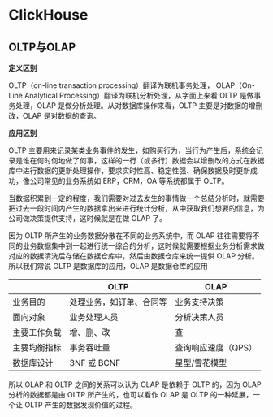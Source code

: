 # ClickHouse



## OLTP与OLAP

**定义区别**

OLTP（on-line transaction processing）翻译为联机事务处理， OLAP（On-Line Analytical Processing）翻译为联机分析处理，从字面上来看 OLTP 是做事务处理，OLAP 是做分析处理。从对数据库操作来看，OLTP 主要是对数据的增删改，OLAP 是对数据的查询。



**应用区别**

OLTP 主要用来记录某类业务事件的发生，如购买行为，当行为产生后，系统会记录是谁在何时何地做了何事，这样的一行（或多行）数据会以增删改的方式在数据库中进行数据的更新处理操作，要求实时性高、稳定性强、确保数据及时更新成功，像公司常见的业务系统如 ERP，CRM，OA 等系统都属于 OLTP。



当数据积累到一定的程度，我们需要对过去发生的事情做一个总结分析时，就需要把过去一段时间内产生的数据拿出来进行统计分析，从中获取我们想要的信息，为公司做决策提供支持，这时候就是在做 OLAP 了。



因为 OLTP 所产生的业务数据分散在不同的业务系统中，而 OLAP 往往需要将不同的业务数据集中到一起进行统一综合的分析，这时候就需要根据业务分析需求做对应的数据清洗后存储在数据仓库中，然后由数据仓库来统一提供 OLAP 分析。所以我们常说 OLTP 是数据库的应用，OLAP 是数据仓库的应用

|              | OLTP                     | OLAP                |
| ------------ | ------------------------ | ------------------- |
| 业务目的     | 处理业务，如订单、合同等 | 业务支持决策        |
| 面向对象     | 业务处理人员             | 分析决策人员        |
| 主要工作负载 | 增、删、改               | 查                  |
| 主要均衡指标 | 事务吞吐量               | 查询响应速度（QPS） |
| 数据库设计   | 3NF 或 BCNF              | 星型/雪花模型       |

所以 OLAP 和 OLTP 之间的关系可以认为 OLAP 是依赖于 OLTP 的，因为 OLAP 分析的数据都是由 OLTP 所产生的，也可以看作 OLAP 是 OLTP 的一种延展，一个让 OLTP 产生的数据发现价值的过程。